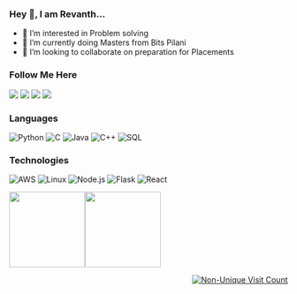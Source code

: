 ### Hey 👋, I am Revanth... 
- 👀 I’m interested in Problem solving 
- 🌱 I’m currently doing Masters from Bits Pilani
- 💞️ I’m looking to collaborate on preparation for Placements
### Follow Me Here
[![](https://img.shields.io/badge/-Linkedin-000?&logo=LinkedIn)](https://in.linkedin.com/in/revanth-sai-praneeth-yalamanchili-162817173)
[![](https://img.shields.io/badge/-Instagram-000?&logo=Instagram)](https://www.instagram.com/revanthsaiy/)
[![](https://img.shields.io/badge/-Facebook-000?&logo=Facebook)](https://www.facebook.com/revanth.sai.330/)
[![](https://img.shields.io/badge/-Twitter-000?&logo=Twitter)](https://twitter.com/revanthsai87)
### Languages

![Python](https://img.shields.io/badge/-Python-000?&logo=Python)
![C](https://img.shields.io/badge/-C-000?&logo=C)
![Java](https://img.shields.io/badge/-Java-000?&logo=Java&logoColor=007396)
![C++](https://img.shields.io/badge/-C++-000?&logo=c%2b%2b&logoColor=00599C)
![SQL](https://img.shields.io/badge/-SQL-000?&logo=MySQL)

### Technologies

![AWS](https://img.shields.io/badge/-AWS-000?&logo=Amazon-AWS&logoColor=F90)
![Linux](https://img.shields.io/badge/-Linux-000?&logo=Linux)
![Node.js](https://img.shields.io/badge/-Node.js-000?&logo=node.js)
![Flask](https://img.shields.io/badge/-Flask-000?&logo=Flask)
![React](https://img.shields.io/badge/-React-000?&logo=React)

<a href="https://revanthsaiy.blogspot.com"><img height="137px" src="https://github-readme-stats.vercel.app/api?username=revanthsai87&hide_title=true&hide_border=true&show_icons=true&include_all_commits=true&count_private=true&line_height=21&text_color=000&icon_color=000&bg_color=0,ea6161,ffc64d,fffc4d,52fa5a&theme=graywhite" /><!-- wi*quL3fcV --><img height="137px" src="https://github-readme-stats.vercel.app/api/top-langs/?username=revanthsai87&hide=html&hide_title=true&hide_border=true&layout=compact&langs_count=6&exclude_repo=comp426,Redventures-Movie-Quotes&text_color=000&icon_color=fff&bg_color=0,52fa5a,4dfcff,c64dff&theme=graywhite" /></a>

<div align="right">

[![Non-Unique Visit Count](https://komarev.com/ghpvc/?username=revanthsai87&label=Visitor%20Profile%20Count&color=blueviolet)](https://github.com/revanthsai87/github-profile-views-counter)
  </div>


<!---
revanthsai87/revanthsai87 is a ✨ special ✨ repository because its `README.md` (this file) appears on your GitHub profile.
You can click the Preview link to take a look at your changes.
--->
